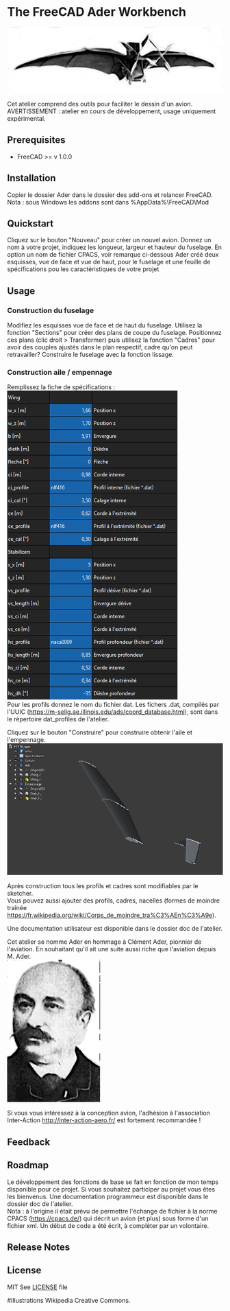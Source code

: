 # The FreeCAD Ader Workbench

![L'Avion](/doc/resources/avion_ader.png)

Cet atelier comprend des outils pour faciliter le dessin d'un avion.  
AVERTISSEMENT : atelier en cours de développement, usage uniquement expérimental.  

## Prerequisites
* FreeCAD >= v 1.0.0  


## Installation
Copier le dossier Ader dans le dossier des add-ons et relancer FreeCAD.  
Nota : sous Windows les addons sont dans %AppData%\FreeCAD\Mod  

## Quickstart
Cliquez sur le bouton "Nouveau" pour créer un nouvel avion. Donnez un nom à votre projet, indiquez les longueur, largeur et hauteur du fuselage.  En option un nom de fichier CPACS, voir remarque ci-dessous
Ader créé deux esquisses, vue de face et vue de haut, pour le fuselage et une feuille de spécifications pou les caractéristiques de votre projet  

## Usage
### Construction du fuselage
Modifiez les esquisses vue de face et de haut du fuselage. Utilisez la fonction "Sections" pour créer des plans de coupe du fuselage. Positionnez ces plans (clic droit > Transformer) puis utilisez la fonction "Cadres" pour avoir des couples ajustés dans le plan respectif, cadre qu'on peut retravailler? Construire le fuselage avec la fonction lissage.  

### Construction aile / empennage
Remplissez la fiche de spécifications :  
![Specs](/doc/resources/ader_spec.png)  
Pour les profils donnez le nom du fichier dat. Les fichers .dat, compilés par l'UUIC (https://m-selig.ae.illinois.edu/ads/coord_database.html), sont dans le répertoire dat_profiles de l'atelier.  

Cliquez sur le bouton "Construire" pour construire obtenir l'aile et l'empennage.  
![Build](/doc/resources/ader_build.png)  
  
Après construction tous les profils et cadres sont modifiables par le sketcher.  
Vous pouvez aussi ajouter des profils, cadres, nacelles (formes de moindre traînée https://fr.wikipedia.org/wiki/Corps_de_moindre_tra%C3%AEn%C3%A9e).  


Une documentation utilisateur est disponible dans le dossier doc de l'atelier.  

Cet atelier se nomme Ader en hommage à Clément Ader, pionnier de l'aviation. En souhaitant qu'il ait une suite aussi riche que l'aviation depuis M. Ader.  
![Ader-Clement](/doc/resources/clement_ader_1891.png)  

Si vous vous intéressez à la conception avion, l'adhésion à l'association Inter-Action http://inter-action-aero.fr/ est fortement recommandée !

## Feedback


## Roadmap
Le développement des fonctions de base se fait en fonction de mon temps disponible pour ce projet.
Si vous souhaitez participer au projet vous êtes les bienvenus.
Une documentation programmeur est disponible dans le dossier doc de l'atelier.  
Nota : à l'origine il était prévu de permettre l'échange de fichier à la norme CPACS (https://cpacs.de/) qui décrit un avion (et plus) sous forme d'un fichier xml. Un début de code a été écrit, à compléter par un volontaire.  
 

## Release Notes


## License
MIT
See [LICENSE](LICENSE) file

#Illustrations 
Wikipedia Creative Commons.
